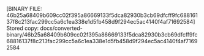 [BINARY FILE: 46b25a68409b609cc02f395a86669133f5dca82930b3cb69dfcff9fc68816137f8c213fac299cc5a6c1ea338e1d5fb458d9f294ec5ac4140f4af71692584]
Stored copy: docs/converted-binary/46b25a68409b609cc02f395a86669133f5dca82930b3cb69dfcff9fc68816137f8c213fac299cc5a6c1ea338e1d5fb458d9f294ec5ac4140f4af71692584
